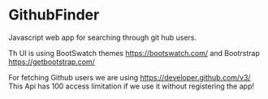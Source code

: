 # GithubFinder
Javascript web app for searching through git hub users.

Th UI is using BootSwatch themes https://bootswatch.com/
and Bootrstrap https://getbootstrap.com/

For fetching Github users we are using https://developer.github.com/v3/
This Api has 100 access limitation if we use it without registering the app!
